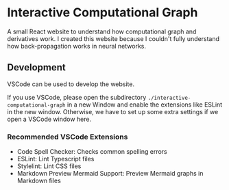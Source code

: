 # Interactive Computational Graph

A small React website to understand how computational graph and derivatives work. I created this website because I couldn't fully understand how back-propagation works in neural networks.

## Development

VSCode can be used to develop the website.

If you use VSCode, please open the subdirectory `./interactive-computational-graph` in a new Window and enable the extensions like ESLint in the new window. Otherwise, we have to set up some extra settings if we open a VSCode window here.

### Recommended VSCode Extensions

- Code Spell Checker: Checks common spelling errors
- ESLint: Lint Typescript files
- Stylelint: Lint CSS files
- Markdown Preview Mermaid Support: Preview Mermaid graphs in Markdown files
